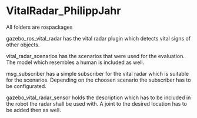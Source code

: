 # VitalRadar_PhilippJahr

All folders are rospackages

gazebo_ros_vital_radar has the vital radar plugin 
	which detects vital signs of other objects.
	
vital_radar_scenarios has the scenarios that were used for
	the evaluation. The model which resembles a human is
	included as well.
	
msg_subscriber has a simple subscriber for the vital radar
	which is suitable for the scenarios. Depending on the
	choosen scenario the subscriber has to be configurated.
	
gazebo_vital_radar_sensor holds the description which has to be
	included in the robot the radar shall be used with. A joint
	to the desired location has to be added then as well.

